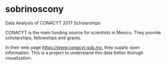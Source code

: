 # sobrinoscony
Data Analysis of CONACYT 2017 Scholarships

CONACYT is the main funding source for scientists in Mexico. They provide scholarships, fellowships and grants.

In their web page https://www.conacyt.gob.mx, they supply open information. This is a project to understand this data better thorugh visualization.
